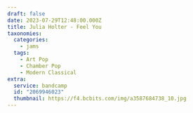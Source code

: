 ```yaml
---
draft: false
date: 2023-07-29T12:48:00.000Z
title: Julia Holter - Feel You
taxonomies:
  categories:
    - jams
  tags:
    - Art Pop
    - Chamber Pop
    - Modern Classical
extra:
  service: bandcamp
  id: "2069946023"
  thumbnail: https://f4.bcbits.com/img/a3587684738_10.jpg
---
```

